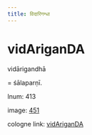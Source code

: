 ```yaml
---
title: विदारिगन्धा
---
```


# vidAriganDA

vidārigandhā  <div n="P" />= śālaparṇī.

lnum: 413

image: [451](https://www.sanskrit-lexicon.uni-koeln.de/scans/csl-apidev/servepdf.php?dict=snp&page=451)

cologne link: [vidAriganDA](https://sanskrit-lexicon.uni-koeln.de/scans/csl-apidev/getword.php?dict=snp&key=vidAriganDA)


